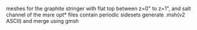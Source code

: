 meshes for the graphite stringer with flat top between z=0" to z=1", and salt channel of the msre
opt* files contain periodic sidesets
generate .msh(v2 ASCII) and merge using gmsh

